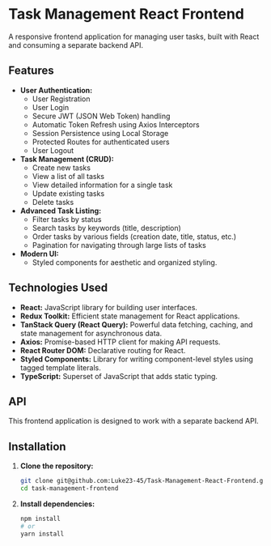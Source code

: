 # Task Management React Frontend

A responsive frontend application for managing user tasks, built with React and consuming a separate backend API.

## Features

* **User Authentication:**
    * User Registration
    * User Login
    * Secure JWT (JSON Web Token) handling
    * Automatic Token Refresh using Axios Interceptors
    * Session Persistence using Local Storage
    * Protected Routes for authenticated users
    * User Logout
* **Task Management (CRUD):**
    * Create new tasks
    * View a list of all tasks
    * View detailed information for a single task
    * Update existing tasks
    * Delete tasks
* **Advanced Task Listing:**
    * Filter tasks by status
    * Search tasks by keywords (title, description)
    * Order tasks by various fields (creation date, title, status, etc.)
    * Pagination for navigating through large lists of tasks
* **Modern UI:**
    * Styled components for aesthetic and organized styling.

## Technologies Used

* **React:** JavaScript library for building user interfaces.
* **Redux Toolkit:** Efficient state management for React applications.
* **TanStack Query (React Query):** Powerful data fetching, caching, and state management for asynchronous data.
* **Axios:** Promise-based HTTP client for making API requests.
* **React Router DOM:** Declarative routing for React.
* **Styled Components:** Library for writing component-level styles using tagged template literals.
* **TypeScript:** Superset of JavaScript that adds static typing.

## API

This frontend application is designed to work with a separate backend API. 
## Installation

1.  **Clone the repository:**
    ```bash
    git clone git@github.com:Luke23-45/Task-Management-React-Frontend.git
    cd task-management-frontend
    ```
2.  **Install dependencies:**
    ```bash
    npm install
    # or
    yarn install
    ```
